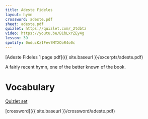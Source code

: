 ```yaml
---
title: Adeste Fideles
layout: hymn
crossword: adeste.pdf
sheet: adeste.pdf
quizlet: https://quizlet.com/_2tdbtz
video: https://youtu.be/B1bLxrZEy4g
lesson: 39
spotify: 0nducKz1Fev7MTXOoR4o0c
---
```


[Adeste Fideles 1 page pdf]({{ site.baseurl }}/excerpts/adeste.pdf)

A fairly recent hymn, one of the better known of the book.

# Vocabulary

[Quizlet set](https://quizlet.com/_2tdbtz)

[crossword]({{ site.baseurl }}/crossword/adeste.pdf)



